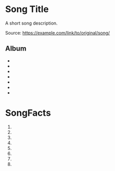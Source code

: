 # Song Title

A short song description.

Source: https://example.com/link/to/original/song/

## Album

- 
- 
- 
- 
- 
- 
- 

# SongFacts

1. 
2. 
3. 
4. 
5. 
6.
7.
8.
